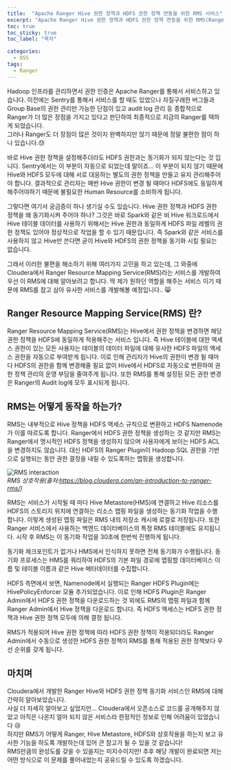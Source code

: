 ```yaml
---
title:  "Apache Ranger Hive 권한 정책과 HDFS 권한 정책 연동을 위한 RMS 서비스"
excerpt: "Apache Ranger Hive 권한 정책과 HDFS 권한 정책 연동을 위한 RMS(Ranger Resource Mapping Service)"
toc: true
toc_sticky: true
toc_label: "목차"

categories:
  - OSS
tags:
  - Ranger
---
```




Hadoop 인프라를 관리하면서 권한 인증은 Apache Ranger를 통해서 서비스하고 있습니다. 이전에는 Sentry를 통해서 서비스를 할 때도 있었으나 자질구래한 버그들과 Group Base의 권한 관리만 가능한 단점이 있고 audit log 관리 등 종합적으로 Ranger가 더 많은 장점을 가지고 있다고 판단하여 최종적으로 지금의 Ranger를 택하게 되었습니다.  
그러나 Ranger도 더 장점이 많은 것이지 완벽하지만 않기 때문에 정말 불편한 점이 하나 있습니다.:sweat:  

바로 Hive 권한 정책을 설정해주더라도 HDFS 권한과는 동기화가 되지 않는다는 것 입니다. Sentry에서는 이 부분이 자동으로 되었는데 말이죠... 이 부분이 되지 않기 때문에 Hive와 HDFS 모두에 대해 서로 대응하는 별도의 권한 정책을 만들고 유지 관리해주어야 합니다. 결과적으로 관리자는 매번 Hive 권한이 변경 될 때마다 HDFS에도 동일하게 해주어야하기 때문에 불필요한 Human Resource를 소비하게 됩니다.

그렇다면 여기서 궁금증이 하나 생기실 수도 있습니다. Hive 권한 정책과 HDFS 권한 정책을 왜 동기화시켜 주어야 하나?
그것은 바로 Spark와 같은 비 Hive 워크로드에서 Hive 테이블 데이터를 사용하기 위해서는 Hive 권한과 동일하게 HDFS 파일 레벨의 권한 정책도 있어야 정상적으로 작업을 할 수 있기 때문입니다. 즉 Spark와 같은 서비스를 사용하지 않고 Hive만 쓴다면 굳이 Hive와 HDFS의 권한 정책을 동기화 시킬 필요는 없습니다.

그래서 이러한 불편을 해소하기 위해 여러가지 고민을 하고 있는데, 그 와중에 Cloudera에서 Ranger Resource Mapping Service(RMS)라는 서비스를 개발하여 우선 이 RMS에 대해 알아보려고 합니다. 딱 제가 원하던 역할을 해주는 서비스 이기 때문에 RMS를 참고 삼아 유사한 서비스를 개발해볼 예정입니다.. :smile_cat: 

## Ranger Resource Mapping Service(RMS) 란?

Ranger Resource Mapping Service(RMS)는 Hive에서 권한 정책을 변경하면 해당 권한 정책을 HDFS에 동일하게 적용해주는 서비스 입니다. 즉 Hive 테이블에 대한 액세스 권한이 있는 모든 사용자는 테이블의 데이터 파일에 대해 유사한 HDFS 파일의 액세스 권한을 자동으로 부여받게 됩니다. 이로 인해 관리자가 Hive의 권한이 변경 될 때마다 HDFS의 권한을 함께 변경해줄 필요 없이 Hive에서 HDFS로 자동으로 변환하여 권한 정책 관리의 운영 부담을 줄여주게 됩니다. 또한 RMS를 통해 설정된 모든 권한 변경은 Ranger의 Audit log에 모두 표시되게 됩니다.
  



## RMS는 어떻게 동작을 하는가?

RMS는 내부적으로 Hive 정책을 HDFS 액세스 규칙으로 변환하고 HDFS Namenode 가 이를 따르도록 합니다. Ranger에서 HDFS 권한 정책을 생성하는 것 같지만 RMS는 Ranger에서 명시적인 HDFS 정책을 생성하지 않으며 사용자에게 보이는 HDFS ACL을 변경하지도 않습니다. 대신 HDFS의 Ranger Plugin이 Hadoop SQL 권한을 기반으로 실행되는 동안 권한 결정을 내릴 수 있도록하는 맵핑을 생성합니다.

![RMS interaction](https://drive.google.com/uc?export=view&id=1pxUeDLfhtsuvXlos89iKeMYeKx8FjWk2)  
    *RMS 상호작용(출처:https://blog.cloudera.com/an-introduction-to-ranger-rms/)*


RMS는 서비스가 시작될 때 마다 Hive Metastore(HMS)에 연결하고 Hive 리소스를 HDFS의 스토리지 위치에 연결하는 리소스 맵핑 파일을 생성하는 동기화 작업을 수행 합니다. 이렇게 생성된 맵핑 파일은 RMS 내의 저장소 캐시에 로컬로 저장됩니다. 또한 Ranger 서비스에서 사용하는 백엔드 데이터베이스의 특정 RMS 테이블에도 유지됩니다. 시작 후 RMS는 이 동기화 작업을 30초에 한번씩 진행하게 됩니다.

동기화 체크포인트가 없거나 HMS에서 인식하지 못하면 전체 동기화가 수행됩니다. 동기화 프로세스는 HMS를 쿼리하여 HDFS의 기본 파일 경로에 맵핑할 데이터베이스 이름 및 테이블 이름과 같은 Hive 메타데이터를 수집합니다. 

HDFS 측면에서 보면, Namenode에서 실행되는 Ranger HDFS Plugin에는 HivePolicyEnforcer 모듈 추가되었습니다. 이로 인해 HDFS Plugin은 Ranger Admin에서 HDFS 권한 정책을 다운로드하는 것 외에도 RMS의 맵핑 파일과 함께 Ranger Admin에서 Hive 정책을 다운로드 합니다. 즉 HDFS 액세스는 HDFS 권한 정책과 Hive 권한 정책 모두에 의해 결정 됩니다.

RMS가 적용되어 Hive 권한 정책에 따라 HDFS 권한 정책이 적용되더라도 Ranger Admin에서 수동으로 생성한 HDFS 권한 정책이 RMS를 통해 적용된 권한 정책보다 우선 순위를 갖게 됩니다.


## 마치며

Cloudera에서 개발한 Ranger Hive와 HDFS 권한 정책 동기화 서비스인 RMS에 대해 간략히 알아보았습니다.   
사실 더 자세히 알아보고 싶었지만... Cloudera에서 오픈소스로 코드를 공개해주지 않았고 아직은 나온지 얼마 되지 않은 서비스라 한정적인 정보로 인해 어려움이 있었습니다 :cry:  
하지만 RMS가 어떻게 Ranger, Hive Metastore, HDFS와 상호작용을 하는지 보고 유사한 기능을 하도록 개발하는데 있어 큰 참고가 될 수 있을 것 같습니다!  
RMS만큼의 완성도를 갖을 수 있을지는 미지수이지만! 추후 해당 개발이 완료되면 저는 어떤 방식으로 이 문제를 풀어내었는지 공유드릴 수 있도록 하겠습니다.
